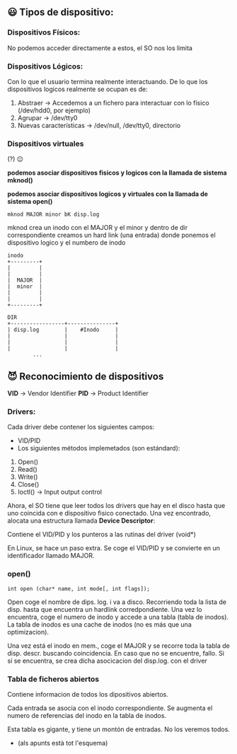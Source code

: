 ## :smiley: Tipos de dispositivo:
### Dispositivos Físicos: 
No podemos acceder directamente a estos, el SO nos los limita
### Dispositivos Lógicos:
Con lo que el usuario termina realmente interactuando. De lo que los dispositivos logicos realmente se ocupan es de:
 1. Abstraer -> Accedemos a un fichero para interactuar con lo físico (/dev/hdd0, por ejemplo)
 1. Agrupar -> /dev/tty0
 1. Nuevas características -> /dev/null, /dev/tty0, directorio



### Dispositivos virtuales
(?) :neutral_face:


__podemos asociar dispositivos fisicos y logicos con la llamada de sistema mknod()__

__podemos asociar dispositivos logicos y virtuales con la llamada de sistema open()__

```
mknod MAJOR minor bK disp.log
```

mknod crea un inodo con el MAJOR y el minor y dentro de dir correspondiente creamos un hard link (una entrada)
donde ponemos el dispositivo logico y el numbero de inodo

```
inodo
+---------+
|         |
|         |
|  MAJOR  |
|  minor  |
|         |
|         |
+---------+

DIR
+-----------------+---------------+
| disp.log        |    #Inodo     |
|                 |               |
|                 |               |
|                 |               |
        ...
```

## :smiling_imp: Reconocimiento de dispositivos
**VID** -> Vendor Identifier
**PID** -> Product Identifier


### Drivers:
Cada driver debe contener los siguientes campos:
 - VID/PID
 - Los siguientes métodos implemetados (son estándard):
  1. Open()
  1. Read()
  1. Write()
  1. Close()
  1. Ioctl() -> Input output control

Ahora, el SO tiene que leer todos los drivers que hay en el disco hasta que uno coincida con e dispositivo fisico conectado.
Una vez encontrado, alocata una estructura llamada **Device Descriptor**:

Contiene el VID/PID y los punteros a las rutinas del driver (void*)

En Linux, se hace un paso extra. Se coge el VID/PID y se convierte en un identificador llamado MAJOR.


### open()

```
int open (char* name, int mode[, int flags]);
```

Open coge el nombre de dips. log. i va a disco. Recorriendo toda la lista de disp. hasta que encuentra un hardlink
corredpondiente. Una vez lo encuentra, coge el numero de inodo y accede a una tabla (tabla de inodos).
La tabla de inodos es una cache de inodos (no es más que una optimizacion).

Una vez está el inodo en mem., coge el MAJOR y se recorre toda la tabla de disp. descr. buscando coincidencia.
En caso que no se encuentre, fallo.
Si sí se encuentra, se crea dicha asocicacion del disp.log. con el driver


### Tabla de ficheros abiertos

Contiene informacion de todos los dipositivos abiertos.

Cada entrada se asocia con el inodo correspondiente.
Se augmenta el numero de referencias del inodo en la tabla de inodos.

Esta tabla es gigante, y tiene un montón de entradas. No los veremos todos.
 - (als apunts està tot l'esquema)
